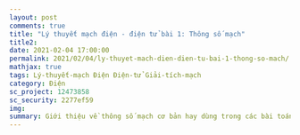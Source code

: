 ```yaml
---
layout: post
comments: true
title: "Lý thuyết mạch điện - điện tử bài 1: Thông số mạch"
title2: 
date: 2021-02-04 17:00:00
permalink: 2021/02/04/ly-thuyet-mach-dien-dien-tu-bai-1-thong-so-mach/
mathjax: true
tags: Lý-thuyết-mạch Điện Điện-tử Giải-tích-mạch
category: Điện
sc_project: 12473858
sc_security: 2277ef59
img: 
summary: Giới thiệu về thông số mạch cơ bản hay dùng trong các bài toán lý thuyết mạch điện - điện tử, giải tích mạch.
---
```

